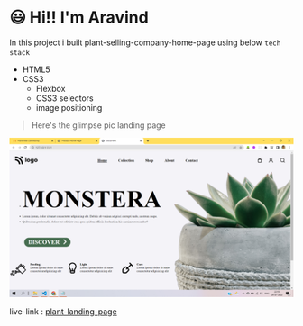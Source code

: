 # :smiley: Hi!! I'm Aravind

In this project i built plant-selling-company-home-page using below `tech stack`

- HTML5
- CSS3
  - Flexbox
  - CSS3 selectors
  - image positioning

> Here's the glimpse pic landing page

![project-06](./photos/project-06.png)

live-link : [plant-landing-page](https://plant-landing-page-project-06.netlify.app/)
